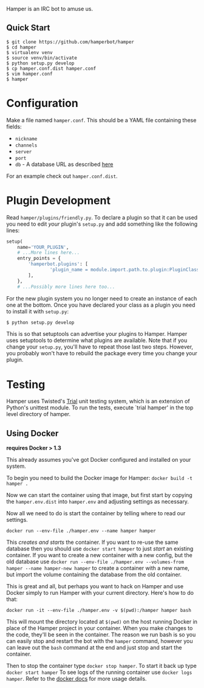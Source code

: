 Hamper is an IRC bot to amuse us.


Quick Start
-----------

```shell
$ git clone https://github.com/hamperbot/hamper
$ cd hamper
$ virtualenv venv
$ source venv/bin/activate
$ python setup.py develop
$ cp hamper.conf.dist hamper.conf
$ vim hamper.conf
$ hamper
```


Configuration
=============
Make a file named `hamper.conf`. This should be a YAML file containing these
fields:

-   `nickname`
-   `channels`
-   `server`
-   `port`
-   `db` - A database URL as described [here][dburl]

For an example check out `hamper.conf.dist`.


Plugin Development
==================
Read `hamper/plugins/friendly.py`.
To declare a plugin so that it can be used you need to edit *your* plugin's
`setup.py` and add something like the following lines:
```python
setup(
    name='YOUR_PLUGIN',
    # ...More lines here...
    entry_points = {
        'hamperbot.plugins': [
                'plugin_name = module.import.path.to.plugin:PluginClass',
        ],
    },
    # ...Possibly more lines here too...
```
For the new plugin system you no longer need to create an instance of each one
at the bottom.
Once you have declared your class as a plugin you need to install it with
`setup.py`:
```sh
$ python setup.py develop

```
This is so that setuptools can advertise your plugins to Hamper. Hamper uses
setuptools to determine what plugins are available.
Note that if you change your `setup.py`, you'll have to repeat those last two
steps. However, you probably won't have to rebuild the package every time you
change your plugin.

Testing
=======

Hamper uses Twisted's [Trial][] unit testing system, which is an extension of
Python's unittest module. To run the tests, execute `trial hamper' in the top
level directory of hamper.

Using Docker
------------

**requires Docker > 1.3**

This already assumes you've got Docker configured and installed on your system.

To begin you need to build the Docker image for Hamper: `docker build -t hamper .`

Now we can start the container using that image, but first start by copying the
`hamper.env.dist` into `hamper.env` and adjusting settings as necessary.

Now all we need to do is start the container by telling where to read our
settings.

```shell
docker run --env-file ./hamper.env --name hamper hamper
```

This *creates and starts* the container. If you want to re-use the same
database then you should use `docker start hamper` to just *start* an existing
container.  If you want to create a new container with a new config, but the
old database use `docker run --env-file ./hamper.env --volumes-from hamper
--name hamper-new hamper` to create a container with a new name, but import the
volume containing the database from the old container.


This is great and all, but perhaps you want to hack on Hamper and use Docker
simply to run Hamper with your current directory. Here's how to do that:

```shell
docker run -it --env-file ./hamper.env -v $(pwd):/hamper hamper bash
```

This will mount the directory located at `$(pwd)` on the host running Docker
in place of the Hamper project in your container.  When you make changes to the
code, they'll be seen in the container. The reason we run bash is so you can
easily stop and restart the bot with the `hamper` command, however you can
leave out the `bash` command at the end and just stop and start the container.

Then to stop the container type `docker stop hamper`. To start it back up type
`docker start hamper` To see logs of the running container use `docker logs hamper`.
Refer to the [docker docs][docker] for more usage details.

[docker]: http://docs.docker.io/en/latest/
[dburl]: http://www.sqlalchemy.org/docs/core/engines.html#sqlalchemy.create_engine
[trial]: http://twistedmatrix.com/trac/wiki/TwistedTrial
